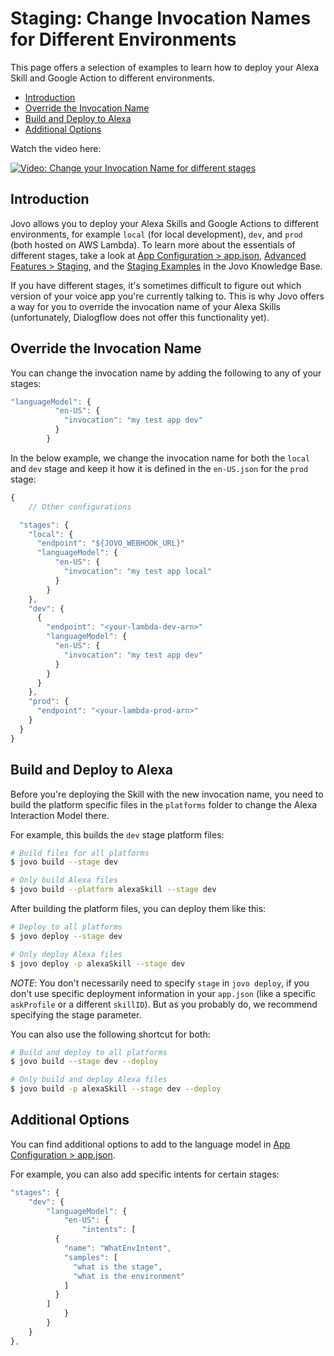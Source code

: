 # Staging: Change Invocation Names for Different Environments

This page offers a selection of examples to learn how to deploy your Alexa Skill and Google Action to different environments. 

* [Introduction](#introduction)
* [Override the Invocation Name](#override-the-invocation-name)
* [Build and Deploy to Alexa](#build-and-deploy-to-alexa)
* [Additional Options](#additional-options)

Watch the video here:

[![Video: Change your Invocation Name for different stages](../img/jovo-staging-invocation.jpg "youtube-video")](https://www.youtube.com/watch?v=H1T9-H2RZWk)

## Introduction

Jovo allows you to deploy your Alexa Skills and Google Actions to different environments, for example `local` (for local development), `dev`, and `prod` (both hosted on AWS Lambda). To learn more about the essentials of different stages, take a look at [App Configuration > app.json](../03_app-configuration/app-json.md '../app-json'), [Advanced Features > Staging](../07_advanced#staging '../advanced#staging'), and the [Staging Examples](./staging-examples.md './staging-examples') in the Jovo Knowledge Base.

If you have different stages, it's sometimes difficult to figure out which version of your voice app you're currently talking to. This is why Jovo offers a way for you to override the invocation name of your Alexa Skills (unfortunately, Dialogflow does not offer this functionality yet).


## Override the Invocation Name

You can change the invocation name by adding the following to any of your stages:

```javascript
"languageModel": {
          "en-US": {
            "invocation": "my test app dev"
          }
        }
```
In the below example, we change the invocation name for both the `local` and `dev` stage and keep it how it is defined in the `en-US.json` for the `prod` stage:

```javascript
{
	// Other configurations

  "stages": {
    "local": {
      "endpoint": "${JOVO_WEBHOOK_URL}"
      "languageModel": {
          "en-US": {
            "invocation": "my test app local"
          }
        }
    },
    "dev": {
      {
        "endpoint": "<your-lambda-dev-arn>"
        "languageModel": {
          "en-US": {
            "invocation": "my test app dev"
          }
        }
      }
    },
    "prod": {
      "endpoint": "<your-lambda-prod-arn>"
    }
  }
}
```

## Build and Deploy to Alexa

Before you're deploying the Skill with the new invocation name, you need to build the platform specific files in the `platforms` folder to change the Alexa Interaction Model there.

For example, this builds the `dev` stage platform files:

```sh
# Build files for all platforms
$ jovo build --stage dev

# Only build Alexa files
$ jovo build --platform alexaSkill --stage dev
```

After building the platform files, you can deploy them like this:

```sh
# Deploy to all platforms
$ jovo deploy --stage dev

# Only deploy Alexa files
$ jovo deploy -p alexaSkill --stage dev
```

*NOTE*: You don't necessarily need to specify `stage` in `jovo deploy`, if you don't use specific deployment information in your `app.json` (like a specific `askProfile` or a different `skillID`). But as you probably do, we recommend specifying the stage parameter.

You can also use the following shortcut for both:

```sh
# Build and deploy to all platforms
$ jovo build --stage dev --deploy

# Only build and deploy Alexa files
$ jovo build -p alexaSkill --stage dev --deploy
```

## Additional Options

You can find additional options to add to the language model in [App Configuration > app.json](../03_app-configuration/app-json.md '../app-json').

For example, you can also add specific intents for certain stages:

```javascript
"stages": {
	"dev": {
		"languageModel": {
			"en-US": {
				"intents": [
          {
            "name": "WhatEnvIntent",
            "samples": [
              "what is the stage",
              "what is the environment"
            ]
          }
        ]
			}
		}
	}
},
```


<!--[metadata]: {"title": "Staging: Change Invocation Names for Different Environments", 
                "description": "Learn how to change the invocation name of your Alexa Skill in different environments.",
                "activeSections": ["kb"],
                "expandedSections": "kb",
                "inSections": "kb",
                "breadCrumbs": {"Docs": "docs",
				"Knowledge Base": "docs/kb"
                                },
		"commentsID": "framework/docs/kb/staging-invocation-names",
		"route": "docs/kb/staging-invocation-names"
                }-->
